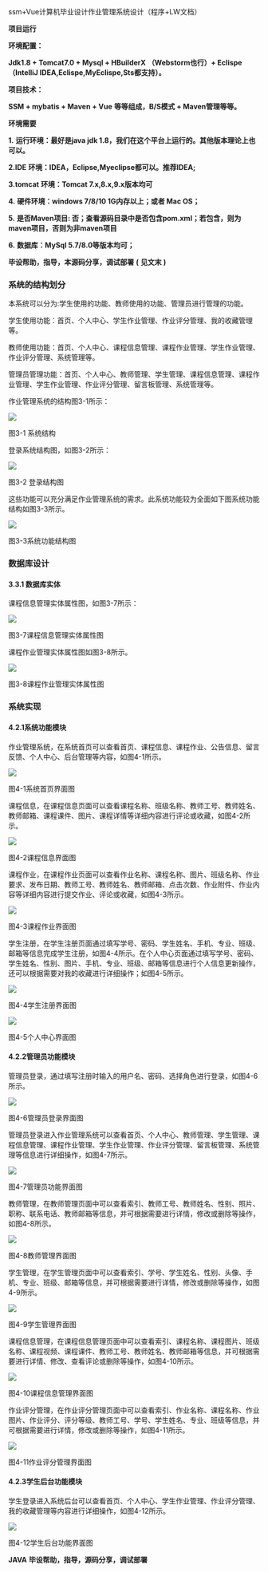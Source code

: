 ssm+Vue计算机毕业设计作业管理系统设计（程序+LW文档）

**项目运行**

**环境配置：**

**Jdk1.8 + Tomcat7.0 + Mysql + HBuilderX** **（Webstorm也行）+ Eclispe（IntelliJ
IDEA,Eclispe,MyEclispe,Sts都支持）。**

**项目技术：**

**SSM + mybatis + Maven + Vue** **等等组成，B/S模式 + Maven管理等等。**

**环境需要**

**1.** **运行环境：最好是java jdk 1.8，我们在这个平台上运行的。其他版本理论上也可以。**

**2.IDE** **环境：IDEA，Eclipse,Myeclipse都可以。推荐IDEA;**

**3.tomcat** **环境：Tomcat 7.x,8.x,9.x版本均可**

**4.** **硬件环境：windows 7/8/10 1G内存以上；或者 Mac OS；**

**5.** **是否Maven项目: 否；查看源码目录中是否包含pom.xml；若包含，则为maven项目，否则为非maven项目**

**6.** **数据库：MySql 5.7/8.0等版本均可；**

**毕设帮助，指导，本源码分享，调试部署** **(** **见文末** **)**

### **系统的结构划分**

本系统可以分为:学生使用的功能、教师使用的功能、管理员进行管理的功能。

学生使用功能：首页、个人中心、学生作业管理、作业评分管理、我的收藏管理等。

教师使用功能：首页、个人中心、课程信息管理、课程作业管理、学生作业管理、作业评分管理、系统管理等。

管理员管理功能：首页、个人中心、教师管理、学生管理、课程信息管理、课程作业管理、学生作业管理、作业评分管理、留言板管理、系统管理等。

作业管理系统的结构图3-1所示：

![](./res/8c726e477e6c4ed289d81edadd9be9a6.png)

图3-1 系统结构

登录系统结构图，如图3-2所示：

![](./res/d4cbcae38e794e8396029319e422cb91.png)

图3-2 登录结构图

这些功能可以充分满足作业管理系统的需求。此系统功能较为全面如下图系统功能结构如图3-3所示。

![](./res/43c6e999de1a41a7828ed15f122d450c.png)

图3-3系统功能结构图

### 数据库设计

#### 3.3.1 数据库实体

课程信息管理实体属性图，如图3-7所示：

![](./res/fafdc71564fe4544b5552c8a8b37d756.png)

图3-7课程信息管理实体属性图

课程作业管理实体属性图如图3-8所示。

![](./res/c08e8e9d86ce488db9b2e032231090db.png)

图3-8课程作业管理实体属性图

### 系统实现

#### 4.2.1系统功能模块

作业管理系统，在系统首页可以查看首页、课程信息、课程作业、公告信息、留言反馈、个人中心、后台管理等内容，如图4-1所示。

![](./res/1c8473d6e6d648e2a894c40fcda72a1e.png)

图4-1系统首页界面图

课程信息，在课程信息页面可以查看课程名称、班级名称、教师工号、教师姓名、教师邮箱、课程课件、图片、课程详情等详细内容进行评论或收藏，如图4-2所示。

![](./res/e3f6bc446f6b4403b1e5ce2e6cdfdd3d.png)

图4-2课程信息界面图

课程作业，在课程作业页面可以查看作业名称、课程名称、图片、班级名称、作业要求、发布日期、教师工号、教师姓名、教师邮箱、点击次数、作业附件、作业内容等详细内容进行提交作业、评论或收藏，如图4-3所示。

![](./res/8fb57024112b494ab1c0a93f47ea422d.png)

图4-3课程作业界面图

学生注册，在学生注册页面通过填写学号、密码、学生姓名、手机、专业、班级、邮箱等信息完成学生注册，如图4-4所示。在个人中心页面通过填写学号、密码、学生姓名、性别、图片、手机、专业、班级、邮箱等信息进行个人信息更新操作，还可以根据需要对我的收藏进行详细操作；如图4-5所示。

![](./res/66aeb8f71a0b4a41a9348e757f38f44e.png)

图4-4学生注册界面图

![](./res/0cbe3087f23b4df498f9dbf3efd9d1c7.png)

图4-5个人中心界面图

#### 4.2.2管理员功能模块

管理员登录，通过填写注册时输入的用户名、密码、选择角色进行登录，如图4-6所示。

![](./res/e3b60a25c81547328527b0f0df396fa7.png)

图4-6管理员登录界面图

管理员登录进入作业管理系统可以查看首页、个人中心、教师管理、学生管理、课程信息管理、课程作业管理、学生作业管理、作业评分管理、留言板管理、系统管理等信息进行详细操作，如图4-7所示。

![](./res/eb7f9b4a9d4848fab959491bb165260d.png)

图4-7管理员功能界面图

教师管理，在教师管理页面中可以查看索引、教师工号、教师姓名、性别、照片、职称、联系电话、教师邮箱等信息，并可根据需要进行详情，修改或删除等操作，如图4-8所示。

![](./res/179dc6e12a164b40975e4fa14441feba.png)

图4-8教师管理界面图

学生管理，在学生管理页面中可以查看索引、学号、学生姓名、性别、头像、手机、专业、班级、邮箱等信息，并可根据需要进行详情，修改或删除等操作，如图4-9所示。

![](./res/ef1d23e8b54e40c58c4824730b7a3a22.png)

图4-9学生管理界面图

课程信息管理，在课程信息管理页面中可以查看索引、课程名称、课程图片、班级名称、课程视频、课程课件、教师工号、教师姓名、教师邮箱等信息，并可根据需要进行详情、修改、查看评论或删除等操作，如图4-10所示。

![](./res/63a11c2b96fa4786ba8761111806d915.png)

图4-10课程信息管理界面图

作业评分管理，在作业评分管理页面中可以查看索引、作业名称、课程名称、作业图片、作业评分、评分等级、教师工号、学号、学生姓名、专业、班级等信息，并可根据需要进行详情，修改或删除等操作，如图4-11所示。

![](./res/1d803046f3df4c7282ec6eb97973b25b.png)

图4-11作业评分管理界面图

#### 4.2.3学生后台功能模块

学生登录进入系统后台可以查看首页、个人中心、学生作业管理、作业评分管理、我的收藏管理等内容进行详细操作，如图4-12所示。

![](./res/265ab3e1483446ff9276c1ff9f675624.png)

图4-12学生后台功能界面图

**JAVA** **毕设帮助，指导，源码分享，调试部署**

